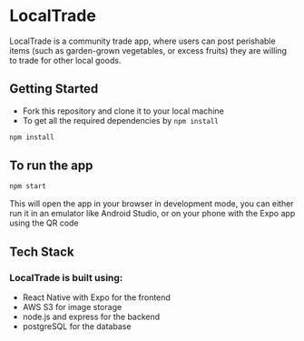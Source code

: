 # LocalTrade
LocalTrade is a community trade app, where users can post perishable items (such as garden-grown vegetables, or excess fruits) they are willing to trade for other local goods.

## Getting Started
- Fork this repository and clone it to your local machine
- To get all the required dependencies by ```npm install ```
```bash
npm install 
```

## To run the app
```bash
npm start 
```
This will open the app in your browser in development mode, you can either run it in an emulator like Android Studio, or on your phone with the Expo app using the QR code

## Tech Stack
### LocalTrade is built using: 
- React Native with Expo for the frontend
- AWS S3 for image storage
- node.js and express for the backend
- postgreSQL for the database

